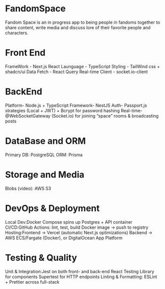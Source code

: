 # FandomSpace
Fandom Space is an in progress app to being people in fandoms together to share content, write media and discuss lore of their favorite people and characters.

# Front End
FrameWork - Next.js React
Launguage - TypeScript
Styling - TailWind css  + shadcn/ui
Data Fetch -  React Query
Real-time Client - socket.io-client

# BackEnd
Platform- Node.js + TypeScript
Framework- NestJS
Auth- Passport.js strategies (Local + JWT) + Bcrypt for password hashing
Real-time- @WebSocketGateway (Socket.io) for joining “space” rooms & broadcasting posts

# DataBase and ORM 
Primary DB: PostgreSQL
ORM: Prisma

# Storage and Media
Blobs (video):
AWS S3 

# DevOps & Deployment
Local Dev:Docker Compose spins up Postgres + API container
CI/CD:GitHub Actions: lint, test, build Docker image → push to registry
Hosting:Frontend → Vercel (automatic Next.js optimizations)
Backend → AWS ECS/Fargate (Docker), or DigitalOcean App Platform

# Testing & Quality
Unit & Integration:Jest on both front- and back-end
React Testing Library for components
Supertest for HTTP endpoints
Linting & Formatting:
ESLint + Prettier across full-stack
